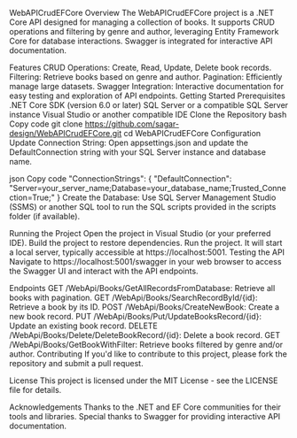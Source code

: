 WebAPICrudEFCore
Overview
The WebAPICrudEFCore project is a .NET Core API designed for managing a collection of books. It supports CRUD operations and filtering by genre and author, leveraging Entity Framework Core for database interactions. Swagger is integrated for interactive API documentation.

Features
CRUD Operations: Create, Read, Update, Delete book records.
Filtering: Retrieve books based on genre and author.
Pagination: Efficiently manage large datasets.
Swagger Integration: Interactive documentation for easy testing and exploration of API endpoints.
Getting Started
Prerequisites
.NET Core SDK (version 6.0 or later)
SQL Server or a compatible SQL Server instance
Visual Studio or another compatible IDE
Clone the Repository
bash
Copy code
git clone https://github.com/sagar-design/WebAPICrudEFCore.git
cd WebAPICrudEFCore
Configuration
Update Connection String: Open appsettings.json and update the DefaultConnection string with your SQL Server instance and database name.

json
Copy code
"ConnectionStrings": {
  "DefaultConnection": "Server=your_server_name;Database=your_database_name;Trusted_Connection=True;"
}
Create the Database: Use SQL Server Management Studio (SSMS) or another SQL tool to run the SQL scripts provided in the scripts folder (if available).

Running the Project
Open the project in Visual Studio (or your preferred IDE).
Build the project to restore dependencies.
Run the project. It will start a local server, typically accessible at https://localhost:5001.
Testing the API
Navigate to https://localhost:5001/swagger in your web browser to access the Swagger UI and interact with the API endpoints.

Endpoints
GET /WebApi/Books/GetAllRecordsFromDatabase: Retrieve all books with pagination.
GET /WebApi/Books/SearchRecordById/{id}: Retrieve a book by its ID.
POST /WebApi/Books/CreateNewBook: Create a new book record.
PUT /WebApi/Books/Put/UpdateBooksRecord/{id}: Update an existing book record.
DELETE /WebApi/Books/Delete/DeleteBookRecord/{id}: Delete a book record.
GET /WebApi/Books/GetBookWithFilter: Retrieve books filtered by genre and/or author.
Contributing
If you'd like to contribute to this project, please fork the repository and submit a pull request.

License
This project is licensed under the MIT License - see the LICENSE file for details.

Acknowledgements
Thanks to the .NET and EF Core communities for their tools and libraries.
Special thanks to Swagger for providing interactive API documentation.
